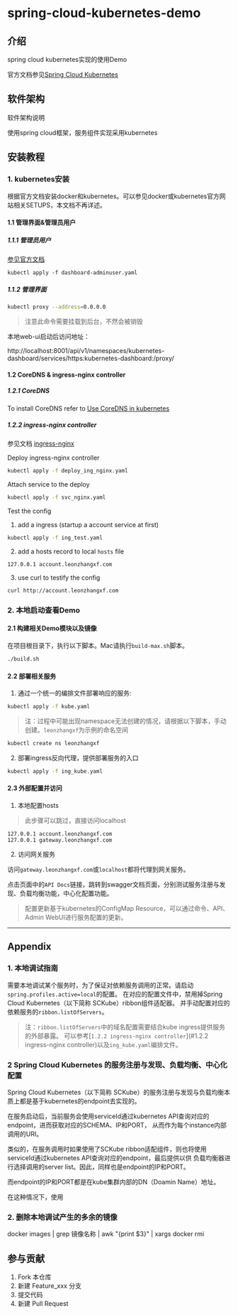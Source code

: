 spring-cloud-kubernetes-demo
============================

## 介绍

spring cloud kubernetes实现的使用Demo

官方文档参见[Spring Cloud Kubernetes](https://cloud.spring.io/spring-cloud-static/spring-cloud-kubernetes/1.0.2.RELEASE/single/spring-cloud-kubernetes.html)

## 软件架构

软件架构说明

使用spring cloud框架，服务组件实现采用kubernetes


## 安装教程

### 1. kubernetes安装

根据官方文档安装docker和kubernetes。可以参见docker或kubernetes官方网站相关SETUPS，本文档不再详述。

#### 1.1 管理界面&管理员用户

##### 1.1.1 管理员用户

[参见官方文档](https://kubernetes.io/docs/tasks/access-application-cluster/web-ui-dashboard/)

```kubernetes
kubectl apply -f dashboard-adminuser.yaml
```

##### 1.1.2 管理界面

```bash
kubectl proxy --address=0.0.0.0
```

> 注意此命令需要挂载到后台，不然会被销毁

本地web-ui启动后访问地址：

http://localhost:8001/api/v1/namespaces/kubernetes-dashboard/services/https:kubernetes-dashboard:/proxy/

#### 1.2 CoreDNS & ingress-nginx controller

##### 1.2.1 CoreDNS

To install CoreDNS refer to 
[Use CoreDNS in kubernetes](https://github.com/coredns/deployment/tree/master/kubernetes)

##### 1.2.2 ingress-nginx controller

参见文档 [ingress-nginx](https://kubernetes.github.io/ingress-nginx/deploy/)

Deploy ingress-nginx controller

```bash
kubectl apply -f deploy_ing_nginx.yaml
```

Attach service to the deploy

```bash
kubectl apply -f svc_nginx.yaml
```

Test the config

1. add a ingress (startup a account service at first)

```bash
kubectl apply -f ing_test.yaml
```

2. add a hosts record to local `hosts` file

```text
127.0.0.1 account.leonzhangxf.com
```

3. use curl to testify the config 

```bash
curl http://account.leonzhangxf.com
```

### 2. 本地启动查看Demo

#### 2.1 构建相关Demo模块以及镜像

在项目根目录下，执行以下脚本。Mac请执行`build-max.sh`脚本。

```bash
./build.sh
```

#### 2.2 部署相关服务

1. 通过一个统一的编排文件部署响应的服务:

```bash
kubectl apply -f kube.yaml
```

> 注：过程中可能出现namespace无法创建的情况，请根据以下脚本，手动创建。`leonzhangxf`为示例的命名空间

```bash
kubectl create ns leonzhangxf
```

2. 部署ingress反向代理，提供部署服务的入口

```bash
kubectl apply -f ing_kube.yaml
```

#### 2.3 外部配置并访问

1. 本地配置hosts

> 此步骤可以跳过，直接访问localhost

```text
127.0.0.1 account.leonzhangxf.com
127.0.0.1 gateway.leonzhangxf.com
```

2. 访问网关服务

访问`gateway.leonzhangxf.com`或`localhost`都将代理到网关服务。

点击页面中的`API Docs`链接，跳转到swagger文档页面，分别测试服务注册与发现、负载均衡功能，中心化配置功能。

> 配置更新基于kubernetes的ConfigMap Resource，可以通过命令、API、Admin WebUI进行服务配置的更新。

---

## Appendix

### 1. 本地调试指南

需要本地调试某个服务时，为了保证对依赖服务调用的正常。请启动`spring.profiles.active=local`的配置。
在对应的配置文件中，禁用掉Spring Cloud Kubernetes（以下简称 SCKube）ribbon组件适配器。
并手动配置对应的依赖服务的`ribbon.listOfServers`。

> 注：`ribbon.listOfServers`中的域名配置需要结合kube ingress提供服务的外部暴露。
> 可以参考[`1.2.2 ingress-nginx controller`](#1.2.2 ingress-nginx controller)以及`ing_kube.yaml`编排文件。

### 2 Spring Cloud Kubernetes 的服务注册与发现、负载均衡、中心化配置

Spring Cloud Kubernetes（以下简称 SCKube）的服务注册与发现与负载均衡本质上都是基于kubernetes的endpoint去实现的。

在服务启动后，当前服务会使用serviceId通过kubernetes API查询对应的endpoint，进而获取对应的SCHEMA、IP和PORT，
从而作为每个instance内部调用的URI。

类似的，在服务调用时如果使用了SCKube ribbon适配组件，则也将使用serviceId通过kubernetes API查询对应的endpoint，最后提供以供
负载均衡器进行选择调用的server list。因此，同样也是endpoint的IP和PORT。

而endpoint的IP和PORT都是在kube集群内部的DN（Doamin Name）地址。

在这种情况下，使用


### 2. 删除本地调试产生的多余的镜像

docker images | grep 镜像名称 | awk "{print $3}" | xargs docker rmi



## 参与贡献

1. Fork 本仓库
2. 新建 Feature_xxx 分支
3. 提交代码
4. 新建 Pull Request